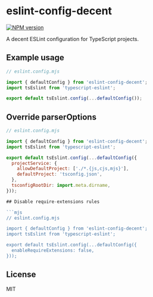 # eslint-config-decent

[![NPM version](https://img.shields.io/npm/v/eslint-config-decent.svg?style=flat)](https://npmjs.org/package/eslint-config-decent)

A decent ESLint configuration for TypeScript projects.

## Example usage

```mjs
// eslint.config.mjs

import { defaultConfig } from 'eslint-config-decent';
import tsEslint from 'typescript-eslint';

export default tsEslint.config(...defaultConfig());
```

## Override parserOptions

````mjs
// eslint.config.mjs

import { defaultConfig } from 'eslint-config-decent';
import tsEslint from 'typescript-eslint';

export default tsEslint.config(...defaultConfig({
  projectService: {
    allowDefaultProject: ['./*.{js,cjs,mjs}'],
    defaultProject: 'tsconfig.json',
  },
  tsconfigRootDir: import.meta.dirname,
}));

## Disable require-extensions rules

```mjs
// eslint.config.mjs

import { defaultConfig } from 'eslint-config-decent';
import tsEslint from 'typescript-eslint';

export default tsEslint.config(...defaultConfig({
  enableRequireExtensions: false,
}));
````

## License

MIT
